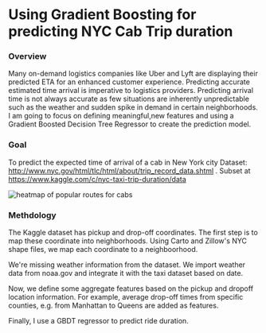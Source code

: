 # Using Gradient Boosting for predicting NYC Cab Trip duration
### Overview 
Many on-demand logistics companies like Uber and Lyft are displaying their predicted ETA for an enhanced customer experience. Predicting accurate estimated time arrival is imperative to logistics providers. Predicting arrival time is not always accurate as few situations are inherently unpredictable such as the weather and sudden spike in demand in certain neighborhoods. I am going to focus on defining meaningful,new features and using a Gradient Boosted Decision Tree Regressor to create the prediction model. 


### Goal
To predict the expected time of arrival of a cab in New York city
Dataset: http://www.nyc.gov/html/tlc/html/about/trip_record_data.shtml . Subset at https://www.kaggle.com/c/nyc-taxi-trip-duration/data

![heatmap of popular routes for cabs](https://github.com/sroy4/Predicting-ride-ETA-using-GBDT-/blob/main/pick%20up%20-drop%20off%20heat%20map.png)

### Methdology

The Kaggle dataset has pickup and drop-off coordinates. The first step is to map these coordinate into neighborhoods. Using Carto and Zillow's NYC shape files, we map each coordinate to a neighboorhood. 

We're missing weather information from the dataset. We import weather data from noaa.gov and integrate it with the taxi dataset based on date. 

Now, we define some aggregate features based on the pickup and dropoff location information. For example, average drop-off times from specific counties, e.g. from Manhattan to Queens are added as features. 

Finally, I use a GBDT regressor to predict ride duration. 


